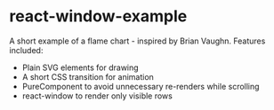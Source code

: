 # react-window-example

A short example of a flame chart - inspired by Brian Vaughn. Features included: 

* Plain SVG <rect> elements for drawing
* A short CSS transition for animation
* PureComponent to avoid unnecessary re-renders while scrolling
* react-window to render only visible rows
